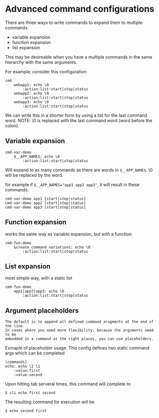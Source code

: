 # Advanced command configurations

There are three ways to write commands to expand them to multiple commands.

- variable expansion
- function expansion
- list expansion

This may be desireable when you have a multiple commands in the same hierarchy with
the same arguments.

For example, consider this configuration:

	cmd
	    webapp1: echo \0
	        :action:list:start|stop|status
	    webapp2: echo \0
	        :action:list:start|stop|status
	    webapp3: echo \0
	        :action:list:start|stop|status
	

We can write this in a shorter form by using a list for the last command word.
NOTE: \0 is replaced with the last command word (word before the colon).


## Variable expansion

	cmd-var-demo
	    $__APP_NAMES: echo \0
	        :action:list:start|stop|status

Will expand to as many commands as there are words in `$__APP_NAMES`.
\0 will be replaced by the word.

for example if `$__APP_NAMES="app1 app2 app3"`, it will result in these commands:
	
	cmd-var-demo app1 [start|stop|status]
	cmd-var-demo app2 [start|stop|status]
	cmd-var-demo app3 [start|stop|status]


## Function expansion

works the same way as variable expansion, but with a function:

	cmd-fun-demo
	    &create_command_variations: echo \0
	        :action:list:start|stop|status

## List expansion

most simple way, with a static list

	cmd-fun-demo
		app1|app2|app3: echo \0
	        :action:list:start|stop|status


## Argument placeholders

	The default is to append all defined command arugments at the end of the line.
 	In cases where you need more flexibility, because the arguments need to be
  	embedded in a command at the right places, you can use placeholders.

Exmaple of placeholder usage. This config defines two static command args which can be completed
   
	[commands]
 	echo: echo \2 \1
  		:value:first
		:value:second

Upon hitting tab serveral times, this command will complete to

	$ cli echo first second

 The resulting command for execution will be

 	$ echo second first

  
  
